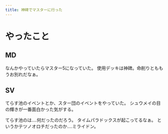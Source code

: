 ```yaml
---
title: 神碑でマスターに行った
---
```


# やったこと

## MD

なんかやっていたらマスター5になっていた。
使用デッキは神碑。命削りとももうお別れだなぁ。

## SV

てらす池のイベントとか、スター団のイベントをやっていた。
シュウメイの目の輝きが一番面白かった気がする。

てらす池のは‥‥何だったのだろう。
タイムパラドックスが起こってるなぁ。
というかテツノオロチだったのか‥‥ミライドン。
